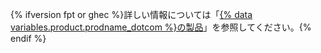 {% ifversion fpt or ghec %}詳しい情報については「[{% data variables.product.prodname_dotcom %}の製品](/articles/github-s-products)」を参照してください。{% endif %}
